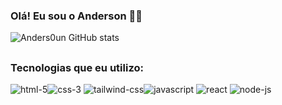 
### Olá! Eu sou o Anderson 👋🏼

![Anders0un GitHub stats](https://github-readme-stats.vercel.app/api?username=Anders0un&show_icons=true&theme=dracula)
##
### Tecnologias que eu utilizo:

<section style="display: flex">
  <div>
     <img src="https://img.shields.io/badge/HTML5-E34F26?style=for-the-badge&logo=html5&logoColor=white" alt="html-5">
  </div>
  <div>
    <img src="https://img.shields.io/badge/CSS3-1572B6?style=for-the-badge&logo=css3&logoColor=white" alt="css-3">
    <img src="https://img.shields.io/badge/Tailwind_CSS-38B2AC?style=for-the-badge&logo=tailwind-css&logoColor=white" alt="tailwind-css">
  </div>
  <div>
    <img src="https://img.shields.io/badge/JavaScript-F7DF1E?style=for-the-badge&logo=javascript&logoColor=black)" alt="javascript">
    <img src="https://img.shields.io/badge/React-20232A?style=for-the-badge&logo=react&logoColor=61DAFB" alt="react">
    <img src="https://img.shields.io/badge/Node.js-43853D?style=for-the-badge&logo=node.js&logoColor=white" alt="node-js">
 </div>
</section>
